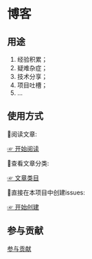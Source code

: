 # 博客

## 用途

1. 经验积累；
2. 疑难杂症；
3. 技术分享；
4. 项目吐槽；
5. ...

## 使用方式

🧶阅读文章:

[☞ 开始阅读](https://github.com/front-end-pigs/blog/issues)

🧶查看文章分类:

[☞ 文章类目](https://github.com/front-end-pigs/blog/labels)

🧶直接在本项目中创建issues:

[☞ 开始创建](https://github.com/front-end-pigs/blog/issues/new)

## 参与贡献
[参与贡献](https://github.com/front-end-pigs/blog/issues)
